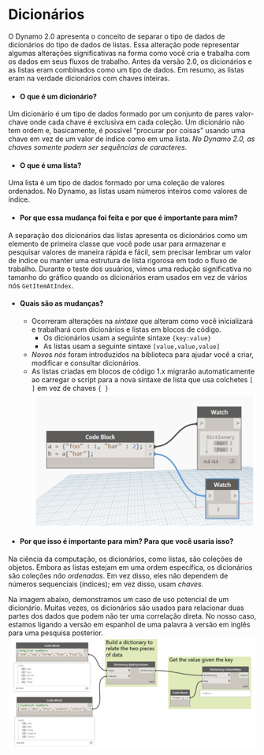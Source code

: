# Dicionários
O Dynamo 2.0 apresenta o conceito de separar o tipo de dados de dicionários do tipo de dados de listas. Essa alteração pode representar algumas alterações significativas na forma como você cria e trabalha com os dados em seus fluxos de trabalho. Antes da versão 2.0, os dicionários e as listas eram combinados como um tipo de dados. Em resumo, as listas eram na verdade dicionários com chaves inteiras.

* #### O que é um dicionário?
Um dicionário é um tipo de dados formado por um conjunto de pares valor-chave onde cada chave é exclusiva em cada coleção. Um dicionário não tem ordem e, basicamente, é possível “procurar por coisas” usando uma chave em vez de um valor de índice como em uma lista. *No Dynamo 2.0, as chaves somente podem ser sequências de caracteres.*

* #### O que é uma lista?
Uma lista é um tipo de dados formado por uma coleção de valores ordenados. No Dynamo, as listas usam números inteiros como valores de índice.

* #### Por que essa mudança foi feita e por que é importante para mim?
A separação dos dicionários das listas apresenta os dicionários como um elemento de primeira classe que você pode usar para armazenar e pesquisar valores de maneira rápida e fácil, sem precisar lembrar um valor de índice ou manter uma estrutura de lista rigorosa em todo o fluxo de trabalho. Durante o teste dos usuários, vimos uma redução significativa no tamanho do gráfico quando os dicionários eram usados em vez de vários nós ```GetItemAtIndex```.

* #### Quais são as mudanças?
  * Ocorreram alterações na *sintaxe* que alteram como você inicializará e trabalhará com dicionários e listas em blocos de código.
    * Os dicionários usam a seguinte sintaxe ```{key:value}```
    * As listas usam a seguinte sintaxe ```[value,value,value]```
  * *Novos nós* foram introduzidos na biblioteca para ajudar você a criar, modificar e consultar dicionários.
  * As listas criadas em blocos de código 1.x migrarão automaticamente ao carregar o script para a nova sintaxe de lista que usa colchetes ```[ ]``` em vez de chaves ```{ }``` ![IMAGEM](images/9-1/DYN20_Dictionary.png)

* #### Por que isso é importante para mim? Para que você usaria isso?
Na ciência da computação, os dicionários, como listas, são coleções de objetos. Embora as listas estejam em uma ordem específica, os dicionários são coleções *não ordenadas*. Em vez disso, eles não dependem de números sequenciais (índices); em vez disso, usam *chaves.*

Na imagem abaixo, demonstramos um caso de uso potencial de um dicionário. Muitas vezes, os dicionários são usados para relacionar duas partes dos dados que podem não ter uma correlação direta. No nosso caso, estamos ligando a versão em espanhol de uma palavra à versão em inglês para uma pesquisa posterior. ![IMAGEM](images/9-1/9-1_dictionaryExample.png)

